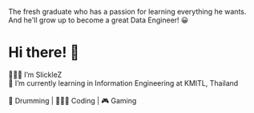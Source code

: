 The fresh graduate who has a passion for learning everything he wants. And he'll grow up to become a great Data Engineer! 😀 <br/>
# Hi there! :wave:
👨🏻‍💻 I’m SlickleZ <br/>
:school: I’m currently learning in Information Engineering at KMITL, Thailand <br/> <br/>
🥁 Drumming | 👨🏻‍💻 Coding | 🎮 Gaming <br/> <br/>

